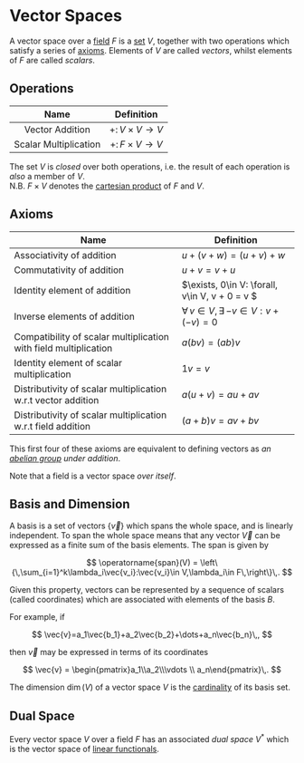 # Vector Spaces

A vector space over a [field](../field.md) $F$ is a [set](set.md) $V$, together with two operations which satisfy a series of [axioms](#Axioms). Elements of $V$ are called _vectors_, whilst elements of $F$ are called _scalars_.

## Operations

|         Name          |            Definition            |
| :-------------------: | :------------------------------: |
|    Vector Addition    | $+\colon V\times V\rightarrow V$ |
| Scalar Multiplication | $+\colon F\times V\rightarrow V$ |

The set $V$ is _closed_ over both operations, i.e. the result of each operation is _also_ a member of $V$.  
N.B. $F\times V$ denotes the [cartesian product](../set.md#Operations) of $F$ and $V$.

## Axioms

| Name                                                             | Definition                                            |
| ---------------------------------------------------------------- | ----------------------------------------------------- |
| Associativity of addition                                        | $u + (v + w) = (u + v) + w$                           |
| Commutativity of addition                                        | $u + v = v + u$                                       |
| Identity element of addition                                     | $\exists\, 0\in V: \forall\, v\in V, v + 0 = v $      |
| Inverse elements of addition                                     | $\forall\, v\in V,\exists\, {-v}\in V : v + (-v) = 0$ |
| Compatibility of scalar multiplication with field multiplication | $a(bv) = (ab)v$                                       |
| Identity element of scalar multiplication                        | $1v = v$                                              |
| Distributivity of scalar multiplication w.r.t vector addition    | $a(u + v) = au + av$                                  |
| Distributivity of scalar multiplication w.r.t field addition     | $(a + b)v = av + bv$                                  |

This first four of these axioms are equivalent to defining vectors as _an [abelian group](group.md/#Abelian-Groups) under addition_.

Note that a field is a vector space _over itself_.

## Basis and Dimension

A basis is a set of vectors $\{\vec{v}\}$ which spans the whole space, and is linearly independent. To span the whole space means that any vector $\vec{V}$ can be expressed as a finite sum of the basis elements.
The span is given by

$$
\operatorname{span}(V) = \left\{\,\sum_{i=1}^k\lambda_i\vec{v_i}:\vec{v_i}\in V,\lambda_i\in F\,\right\}\,.
$$

Given this property, vectors can be represented by a sequence of scalars (called coordinates) which are associated with elements of the basis $B$.

For example, if

$$
\vec{v}=a_1\vec{b_1}+a_2\vec{b_2}+\dots+a_n\vec{b_n}\,,
$$

then $\vec{v}$ may be expressed in terms of its coordinates

$$
\vec{v} = \begin{pmatrix}a_1\\a_2\\\vdots \\ a_n\end{pmatrix}\,.
$$

The dimension $\dim(V)$ of a vector space $V$ is the [cardinality](../set.md#Operations) of its basis set.

## Dual Space

Every vector space $V$ over a field $F$ has an associated _dual space_ $V^*$ which is the vector space of [linear functionals](linear-mapping.md#Linear-Functional).
